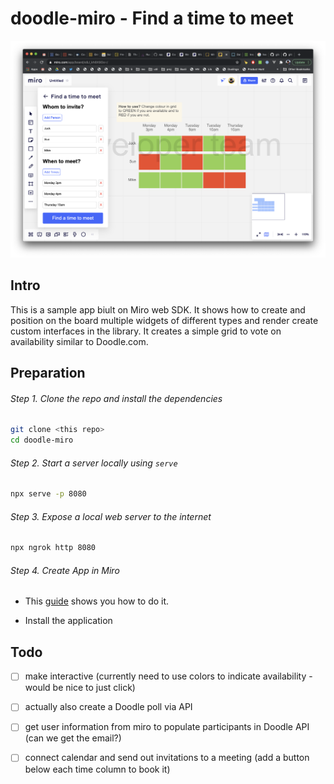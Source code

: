 # doodle-miro - Find a time to meet

![Alt text](images/findatimetomeet.png?raw=true "Find a time to meet")

## Intro

This is a sample app biult on Miro web SDK. It shows how to create and position on the board multiple widgets of different types and render create custom interfaces in the library. It creates a simple 
grid to vote on availability similar to Doodle.com.


## Preparation

###### Step 1. Clone the repo and install the dependencies

```bash
git clone <this repo>
cd doodle-miro
```

###### Step 2. Start a server locally using `serve`

```bash
npx serve -p 8080
```

###### Step 3. Expose a local web server to the internet

```bash
npx ngrok http 8080
```

###### Step 4. Create App in Miro

- This [guide](https://developers.miro.com/docs/getting-started) shows you how to do it.

- Install the application


## Todo

- [ ] make interactive (currently need to use colors to indicate availability - would be nice to just click)

- [ ] actually also create a Doodle poll via API

- [ ] get user information from miro to populate participants in Doodle API (can we get the email?)

- [ ] connect calendar and send out invitations to a meeting (add a button below each time column to book it)
